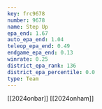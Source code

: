 ```yaml
---
key: frc9678
number: 9678
name: Step Up
epa_end: 1.67
auto_epa_end: 1.04
teleop_epa_end: 0.49
endgame_epa_end: 0.13
winrate: 0.25
district_epa_rank: 136
district_epa_percentile: 0.0
type: Team
---
```

[[2024onbar]]
[[2024onham]]

